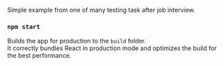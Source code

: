 Simple example from one of many testing task after job interview.

### `npm start`


Builds the app for production to the `build` folder.\
It correctly bundles React in production mode and optimizes the build for the best performance.

